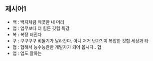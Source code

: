 ## 제시어1
- 백 : 백지처럼 깨끗한 내 머리
- 업 : 업무보다 더 힘든 깃헙 특강
- 복 : 복장 터진다
- 구 : 구구구구 비둘기가 날라간다. 아니 저거 난가? 이 복잡한 깃헙 세상과 타
- 협 : 협해서 능수능란한 개발자가 되어 봅시다.. 협
- 업 : 업도 잘하는
